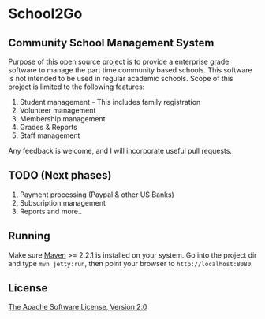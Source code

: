 School2Go
==========

Community School Management System
-----------------------------------


Purpose of this open source project is to provide a enterprise grade software to manage the part time community based schools. This software is not intended to be used in regular academic schools.
Scope of this project is limited to the following features:

1. Student management - This includes family registration
2. Volunteer management
3. Membership management
4. Grades & Reports
5. Staff management

Any feedback is welcome, and I will incorporate useful pull requests.

TODO (Next phases)
----
1. Payment processing (Paypal & other US Banks)
2. Subscription management
3. Reports
and more..


Running
-------

Make sure [Maven](http://maven.apache.org/) >= 2.2.1 is installed on your system. Go into the project dir and type `mvn jetty:run`, then point your browser to `http://localhost:8080`.

License
-------

[The Apache Software License, Version 2.0](http://www.apache.org/licenses/LICENSE-2.0.txt)

